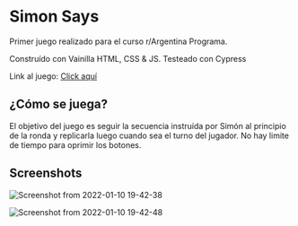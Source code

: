 <h1>Simon Says</h1>

Primer juego realizado para el curso r/Argentina Programa. 

Construído con Vainilla HTML, CSS & JS.
Testeado con Cypress

Link al juego: <a href="https://daninkv.github.io/simon-says/">Click aquí</a>

<h2>¿Cómo se juega?</h2>

El objetivo del juego es seguir la secuencia instruída por Simón al principio de la ronda y replicarla luego cuando sea el turno del jugador.
No hay limite de tiempo para oprimir los botones.

<h2>Screenshots</h2>

![Screenshot from 2022-01-10 19-42-38](https://user-images.githubusercontent.com/83901326/148850703-fee73f8c-3009-4820-9f7c-559bb1cc2249.png)

![Screenshot from 2022-01-10 19-42-48](https://user-images.githubusercontent.com/83901326/148850711-cb5869c9-cb58-4049-990a-ebdbe440ed0e.png)

